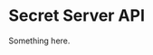 [title]: # (Secret Server API)
[tags]: # (XXX)
[priority]: # (13600)
# Secret Server API
Something here.
